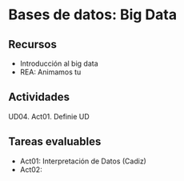# Bases de datos: Big Data

## Recursos

- Introducción al big data
- REA: Animamos tu

## Actividades

UD04. Act01. Definie
UD

## Tareas evaluables

- Act01: Interpretación de Datos (Cadiz)
- Act02: 